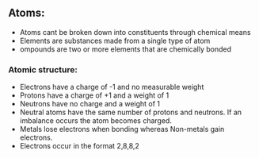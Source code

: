 ## Atoms:

- Atoms cant be broken down into constituents through chemical means
- Elements are substances made from a single type of atom
- ompounds are two or more elements that are chemically bonded


### Atomic structure:

- Electrons have a charge of -1 and no measurable weight
- Protons have a charge of +1 and a weight of 1
- Neutrons have no charge and a weight of 1
- Neutral atoms have the same number of protons and neutrons. If an imbalance occurs the atom becomes charged.
- Metals lose electrons when bonding whereas Non-metals gain electrons.
- Electrons occur in the format 2,8,8,2
